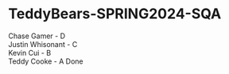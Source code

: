# TeddyBears-SPRING2024-SQA
Chase Gamer - D \
Justin Whisonant - C \
Kevin Cui - B \
Teddy Cooke - A Done
